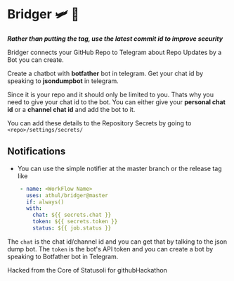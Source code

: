 # Bridger 🛩 🌉

**_Rather than putting the tag, use the latest commit id to improve security_**  

Bridger connects your GitHub Repo to Telegram about Repo Updates by a Bot you can create.

Create a chatbot with **botfather** bot in telegram. Get your chat id by speaking to **jsondumpbot** in telegram.

Since it is your repo and it should only be limited to you. Thats why you need to give your chat id to the bot. You can either give your **personal chat id** or a **channel chat id** and add the bot to it. 

You can add these details to the Repository Secrets by going to `<repo>/settings/secrets/`

## Notifications
- You can use the simple notifier at the master branch or the release tag like 
```yml
    - name: <WorkFlow Name>
      uses: athul/bridger@master
      if: always()
      with:
        chat: ${{ secrets.chat }}
        token: ${{ secrets.token }}
        status: ${{ job.status }}

```
The `chat` is the chat id/channel id and you can get that by talking to the json dump bot. The `token` is the bot's API token and you can create a bot by speaking to Botfather bot in Telegram.    


Hacked from the Core of Statusoli for githubHackathon